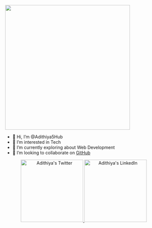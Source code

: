 <a href="(https://twitter.com/Adithiya1S)" target="_blank"><img src="https://user-images.githubusercontent.com/93365795/210151173-3ed83443-bc04-4d5d-a104-d924aa80de41.jpg" width = 400px /></a>
   
- 👋 Hi, I’m @Adithiya5Hub
- 👀 I’m interested in Tech
- 🌱 I’m currently exploring about Web Development
- 💞️ I’m looking to collaborate on [GitHub](https://github.com/Adithiya5Hub)
<p align="center">
 <a href="https://twitter.com/Adithiya1S">
    <img src="[[https://www.datafeedwatch.com/hubfs/alexander-shatov-k1xf2D7jWUs-unsplash%20%281%29.jpg](https://api.freelogodesign.org/assets/blog/thumb/152880db593345cdb307307a5df1c663_1176x840.jpg?t=637836579260000000)](https://elements-video-cover-images-0.imgix.net/files/2e77624f-153e-4c4d-bbaa-89685bfa8a7b/inline_image_preview.jpg?auto=compress%2Cformat&fit=min&h=394&w=700&s=8febe7d4004f3a2849deb2964e06c042)" height = 200px alt="Adithiya's Twitter"/>
  </a>
  <a href="https://www.linkedin.com/in/s-adithiya-9a252023a/">
    <img src="https://cdn-icons-png.flaticon.com/512/174/174857.png" height = 200px alt="Adithiya's LinkedIn"/>
  </a>
  </p>
 

<!---
Adithiya5Hub/Adithiya5Hub is a ✨ special ✨ repository because its `README.md` (this file) appears on your GitHub profile.
You can click the Preview link to take a look at your changes.
--->
